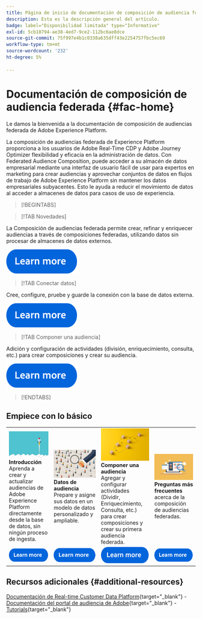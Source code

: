 ```yaml
---
title: Página de inicio de documentación de composición de audiencia federada de Adobe Experience Platform
description: Esta es la descripción general del artículo.
badge: label="Disponibilidad limitada" type="Informative"
exl-id: 5cb18794-ae38-4ed7-9ce2-112bc6ae8dce
source-git-commit: 75f997e4b1c0338a635dff43e2254757fbc5ec69
workflow-type: tm+mt
source-wordcount: '232'
ht-degree: 5%

---
```


# Documentación de composición de audiencia federada  {#fac-home}

Le damos la bienvenida a la documentación de composición de audiencias federada de Adobe Experience Platform.

La composición de audiencias federada de Experience Platform proporciona a los usuarios de Adobe Real-Time CDP y Adobe Journey Optimizer flexibilidad y eficacia en la administración de datos. Con Federated Audience Composition, puede acceder a su almacén de datos empresarial mediante una interfaz de usuario fácil de usar para expertos en marketing para crear audiencias y aprovechar conjuntos de datos en flujos de trabajo de Adobe Experience Platform sin mantener los datos empresariales subyacentes. Esto le ayuda a reducir el movimiento de datos al acceder a almacenes de datos para casos de uso de experiencia.

>[!BEGINTABS]

>[!TAB Novedades]

La Composición de audiencias federada permite crear, refinar y enriquecer audiencias a través de composiciones federadas, utilizando datos sin procesar de almacenes de datos externos.

[![Imagen](assets/learn-more-button.svg)](start/release-notes.md)

>[!TAB Conectar datos]

Cree, configure, pruebe y guarde la conexión con la base de datos externa.

[![Imagen](assets/learn-more-button.svg)](connections/federated-db.md)

>[!TAB Componer una audiencia]

Adición y configuración de actividades (división, enriquecimiento, consulta, etc.) para crear composiciones y crear su audiencia.

[![image](assets/learn-more-button.svg)](compositions/gs-compositions.md)

>[!ENDTABS]

## Empiece con lo básico

<table style="table-layout:fixed">
  <tr style="border: 0;">
    <td>
    <a href="start/get-started.md"><img src="assets/do-not-localize/start-quick.png"></a>
    <div><strong>Introducción</strong><br/>Aprenda a crear y actualizar audiencias de Adobe Experience Platform directamente desde la base de datos, sin ningún proceso de ingesta.
    </div>
    </td>
    <td>
    <a href="data-management/gs-models.md"><img src="assets/do-not-localize/start-profiles.png"></a>
    <div><strong>Datos de audiencia</strong><br/>Prepare y asigne sus datos en un modelo de datos personalizado y ampliable.
    </div>
    </td>
    <td>
    <a href="compositions/gs-compositions.md"><img src="assets/do-not-localize/start-journey.jpeg"></a>
    <div><strong>Componer una audiencia</strong><br/>Agregar y configurar actividades (Dividir, Enriquecimiento, Consulta, etc.) para crear composiciones y crear su primera audiencia federada.
    </div>
    </td>
    <td>
    <a href="start/get-started.md#faq"><img src="assets/do-not-localize/start-faq.png"></a>
    <div><strong>Preguntas más frecuentes</strong><br/>acerca de la composición de audiencias federadas.</div>
    </td>
  </tr>
  <tr style="border: 0;">
    <td><a href="start/get-started.md"><img src="assets/learn-more-button.svg"></a></td>
    <td><a href="data-management/gs-models.md"><img src="assets/learn-more-button.svg"></a></td>
    <td><a href="compositions/gs-compositions.md"><img src="assets/learn-more-button.svg"></a></td>
    <td><a href="start/get-started.md#faq"><img src="assets/learn-more-button.svg"></a></td>
    </tr>
</table>


## Recursos adicionales  {#additional-resources}

[Documentación de Real-time Customer Data Platform](https://experienceleague.adobe.com/en/docs/experience-platform/rtcdp/home){target="_blank"} - [Documentación del portal de audiencia de Adobe](https://experienceleague.adobe.com/en/docs/experience-platform/segmentation/ui/audience-dashboard){target="_blank"} - [Tutorials](https://experienceleague.adobe.com/en/docs/platform-learn/tutorials/audiences/introduction-to-audience-portal-and-composition){target="_blank"}

